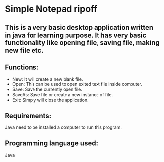 # Simple Notepad ripoff
This is a very basic desktop application written in java for learning purpose. It has very basic functionality like opening file, saving file, making new file etc.
----
## Functions:
- New: It will create a new blank file.
- Open: This can be used to open exited text file inside computer.
- Save: Save the currently open file.
- SaveAs: Save file or create a new instance of file.
- Exit: Simply will close the application.

## Requirements:
Java need to be installed a computer to run this program.

## Programming language used:
Java

